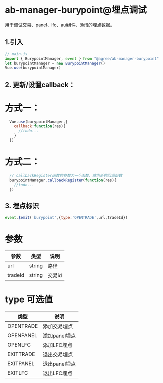 # ab-manager-burypoint@埋点调试

用于调试交易、panel、lfc、aui组件、通讯的埋点数据。

## 1.引入
```js
// main.js
import { BurypointManager, event } from "@agree/ab-manager-burypoint"
let burypointManager = new BurypointManager()
Vue.use(burypointManager)
```

## 2. 更新/设置callback：
# 方式一：
```js
  Vue.use(burypointManager,{
    callback:function(res){
      //todo...
    }
  })
```
# 方式二：
```js
  // callbackRegister函数的参数为一个函数，成为新的回调函数
  burypointManager.callbackRegister(function(res){
    //todo...
  })
```

## 3. 埋点标识
```js
event.$emit('burypoint',{type:'OPENTRADE',url,tradeId}) 
```
# 参数

| 参数 | 类型 | 说明 |
| -------- | --- | --- |
| url | string | 路径 |
| tradeId | string | 交易id |


# type 可选值

| 类型 | 说明 |
| -------- | --- |
| OPENTRADE | 添加交易埋点 |
| OPENPANEL | 添加panel埋点 |
| OPENLFC | 添加LFC埋点 |
| EXITTRADE | 退出交易埋点 |
| EXITPANEL | 退出panel埋点 |
| EXITLFC | 退出LFC埋点 |





